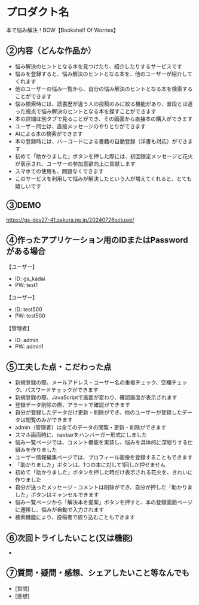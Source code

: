 # プロダクト名

本で悩み解決！BOW【Bookshelf Of Worries】

## ②内容（どんな作品か）

- 悩み解決のヒントとなる本を見つけたり、紹介したりするサービスです
- 悩みを登録すると、悩み解決のヒントとなる本を、他のユーザーが紹介してくれます
- 他のユーザーの悩み一覧から、自分の悩み解決のヒントとなる本を検索することができます
- 悩み検索時には、読書歴が違う人の投稿のみに絞る機能があり、普段とは違った視点で悩み解決のヒントとなる本を探すことができます
- 本の詳細は別タブで見ることができ、その画面から直接本の購入ができます
- ユーザー同士は、直接メッセージのやりとりができます
- AIによる本の検索ができます
- 本の登録時には、バーコードによる書籍の自動登録（洋書も対応）ができます
- 初めて「助かりました」ボタンを押した際には、初回限定メッセージと花火が表示され、ユーザーの参加意欲向上に貢献します
- スマホでの使用も、問題なくできます
- このサービスを利用して悩みが解決したという人が増えてくれると、とても嬉しいです

## ③DEMO

https://gs-dev27-41.sakura.ne.jp/20240726sotusei/

## ④作ったアプリケーション用のIDまたはPasswordがある場合

【ユーザー】
- ID: gs_kadai
- PW: test1

【ユーザー】
- ID: test500
- PW: test500

【管理者】
- ID: admin
- PW: admin1
  
## ⑤工夫した点・こだわった点

- 新規登録の際、メールアドレス・ユーザー名の重複チェック、空欄チェック、パスワードチェックができます
- 新規登録の際、JavaScriptで画面が変わり、確認画面が表示されます
- 登録データ削除の際、アラートで確認ができます
- 自分が登録したデータだけ更新・削除ができ、他のユーザーが登録したデータは閲覧のみができます
- admin（管理者）は全てのデータの閲覧・更新・削除ができます
- スマホ画面時に、navbarをハンバーガー形式にしました
- 悩み一覧ページでは、コメント機能を実装し、悩みを具体的に深堀りする仕組みを作りました
- ユーザー情報編集ページでは、プロフィール画像を登録することもできます
- 「助かりました」ボタンは、1つの本に対して1回しか押せません
- 初めて「助かりました」ボタンを押した時だけ表示される花火を、きれいに作りました
- 自分が送ったメッセージ・コメントは削除ができ、自分が押した「助かりました」ボタンはキャンセルできます
- 悩み一覧ページから「解決本を提案」ボタンを押すと、本の登録画面ページに遷移し、悩みが自動で入力されます
- 検索機能により、投稿者で絞り込むこともできます
  
## ⑥次回トライしたいこと(又は機能)

- 

## ⑦質問・疑問・感想、シェアしたいこと等なんでも

- [質問]
- [感想]
